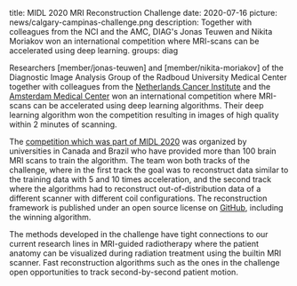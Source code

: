 title: MIDL 2020 MRI Reconstruction Challenge
date: 2020-07-16
picture: news/calgary-campinas-challenge.png
description: Together with colleagues from the NCI and the AMC, DIAG's Jonas Teuwen and Nikita Moriakov won an international competition where MRI-scans can be accelerated using deep learning.
groups: diag

Researchers [member/jonas-teuwen] and [member/nikita-moriakov] of the Diagnostic Image Analysis Group of the Radboud University Medical Center together with colleagues 
from the <a href="https://nki.nl">Netherlands Cancer Institute</a> and the <a href="https://amsterdamumc.nl/">Amsterdam Medical Center</a> won an international competition where MRI-scans can be accelerated using deep learning algorithms. Their deep learning algorithm won the competition resulting in images of high quality within 2 minutes of scanning.

The <a href="https://sites.google.com/view/calgary-campinas-dataset/mr-reconstruction-challenge">competition which was part of MIDL 2020</a> was organized by universities in Canada and Brazil who have provided more than 100 brain MRI scans
to train the algorithm. The team won both tracks of the challenge, where in the first track the goal was to reconstruct data similar to the
training data with 5 and 10 times acceleration, and the second track where the algorithms had to reconstruct out-of-distribution 
data of a different scanner with different coil configurations. The reconstruction framework is published under an open source license on 
<a href="https://github.com/directgroup/direct">GitHub</a>, including the winning algorithm.

The methods developed in the challenge have tight connections to our current research lines in MRI-guided radiotherapy where the patient anatomy can be visualized during radiation treatment using the builtin MRI scanner. 
Fast reconstruction algorithms such as the ones in the challenge open opportunities to track second-by-second patient motion.

